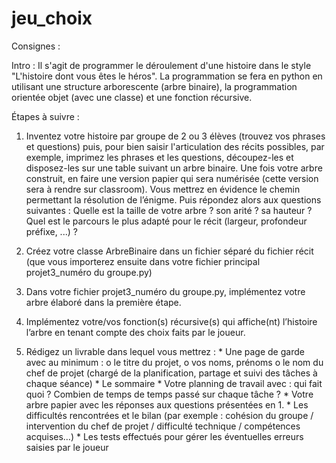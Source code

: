 # jeu_choix
Consignes :

Intro :
Il s'agit de programmer le déroulement d&#39;une histoire dans le style &quot;L&#39;histoire dont vous êtes le héros&quot;. La programmation se
fera en python en utilisant une structure arborescente (arbre binaire), la programmation orientée objet (avec une classe) et une
fonction récursive.

Étapes à suivre :
  1. Inventez votre histoire par groupe de 2 ou 3 élèves (trouvez vos phrases et questions) puis, pour bien saisir l&#39;articulation
  des récits possibles, par exemple, imprimez les phrases et les questions, découpez-les et disposez-les sur une table suivant un
  arbre binaire. Une fois votre arbre construit, en faire une version papier qui sera numérisée (cette version sera à rendre sur
  classroom). Vous mettrez en évidence le chemin permettant la résolution de l’énigme.
  Puis répondez alors aux questions suivantes : Quelle est la taille de votre arbre ? son arité ? sa hauteur ? Quel est le parcours
  le plus adapté pour le récit (largeur, profondeur préfixe, ...) ?
  
  2. Créez votre classe ArbreBinaire dans un fichier séparé du fichier récit (que vous importerez ensuite dans votre fichier
   principal projet3_numéro du groupe.py)
  
  3. Dans votre fichier projet3_numéro du groupe.py, implémentez votre arbre élaboré dans la première étape.
  
  4. Implémentez votre/vos fonction(s) récursive(s) qui affiche(nt) l’histoire l’arbre en tenant compte des choix faits par le joueur.
  
  5. Rédigez un livrable dans lequel vous mettrez :
    * Une page de garde avec au minimum :
      o le titre du projet,
      o vos noms, prénoms
      o le nom du chef de projet (chargé de la planification, partage et suivi des tâches à chaque séance)
    * Le sommaire
    * Votre planning de travail avec : qui fait quoi ? Combien de temps de temps passé sur chaque tâche ?
    * Votre arbre papier avec les réponses aux questions présentées en 1.
    * Les difficultés rencontrées et le bilan (par exemple : cohésion du groupe / intervention du chef de projet / difficulté
      technique / compétences acquises…)
    * Les tests effectués pour gérer les éventuelles erreurs saisies par le joueur
